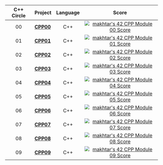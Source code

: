 | C++ Circle | Project                                                      |            Language            |                            Score                             |
| :----: | :----------------------------------------------------------- | :----------------------------: | :----------------------------------------------------------: |
| 00 | [**CPP00**](https://github.com/Genius-gambit/42-cursus/tree/master/CPP%20Modules/CPP00) |               C++                | [![makhtar's 42 CPP Module 00 Score](https://badge42.vercel.app/api/v2/cl1luvk8j002409l9kkweym5e/project/2609460)](https://github.com/JaeSeoKim/badge42) |
| 01 | [**CPP01**](https://github.com/Genius-gambit/42-cursus/tree/master/CPP%20Modules/CPP01) |               C++                | [![makhtar's 42 CPP Module 01 Score](https://badge42.vercel.app/api/v2/cl1luvk8j002409l9kkweym5e/project/2614952)](https://github.com/JaeSeoKim/badge42) |
| 02 | [**CPP02**](https://github.com/Genius-gambit/42-cursus/tree/master/CPP%20Modules/CPP02) |               C++                | [![makhtar's 42 CPP Module 02 Score](https://badge42.vercel.app/api/v2/cl1luvk8j002409l9kkweym5e/project/2619889)](https://github.com/JaeSeoKim/badge42) |
| 03 | [**CPP03**](https://github.com/Genius-gambit/42-cursus/tree/master/CPP%20Modules/CPP03) |               C++                | [![makhtar's 42 CPP Module 03 Score](https://badge42.vercel.app/api/v2/cl1luvk8j002409l9kkweym5e/project/2620165)](https://github.com/JaeSeoKim/badge42) |
| 04 | [**CPP04**](https://github.com/Genius-gambit/42-cursus/tree/master/CPP%20Modules/CPP04) |               C++                | [![makhtar's 42 CPP Module 04 Score](https://badge42.vercel.app/api/v2/cl1luvk8j002409l9kkweym5e/project/2623594)](https://github.com/JaeSeoKim/badge42) |
| 05 | [**CPP05**](https://github.com/Genius-gambit/42-cursus/tree/master/CPP%20Modules/CPP05) |               C++                | [![makhtar's 42 CPP Module 05 Score](https://badge42.vercel.app/api/v2/cl1luvk8j002409l9kkweym5e/project/2629908)](https://github.com/JaeSeoKim/badge42) |
| 06 | [**CPP06**](https://github.com/Genius-gambit/42-cursus/tree/master/CPP%20Modules/CPP06) |               C++                | [![makhtar's 42 CPP Module 06 Score](https://badge42.vercel.app/api/v2/cl1luvk8j002409l9kkweym5e/project/2636896)](https://github.com/JaeSeoKim/badge42) |
| 07 | [**CPP07**](https://github.com/Genius-gambit/42-cursus/tree/master/CPP%20Modules/CPP07) |               C++                | [![makhtar's 42 CPP Module 07 Score](https://badge42.vercel.app/api/v2/cl1luvk8j002409l9kkweym5e/project/2638503)](https://github.com/JaeSeoKim/badge42) |
| 08 | [**CPP08**](https://github.com/Genius-gambit/42-cursus/tree/master/CPP%20Modules/CPP08) |               C++                | [![makhtar's 42 CPP Module 08 Score](https://badge42.vercel.app/api/v2/cl1luvk8j002409l9kkweym5e/project/2640975)](https://github.com/JaeSeoKim/badge42) |
| 09 | [**CPP09**](https://github.com/Genius-gambit/42-cursus/tree/master/CPP%20Modules/CPP09) |               C++                | [![makhtar's 42 CPP Module 09 Score](https://badge42.vercel.app/api/v2/cl1luvk8j002409l9kkweym5e/project/2640975)](https://github.com/JaeSeoKim/badge42) |
